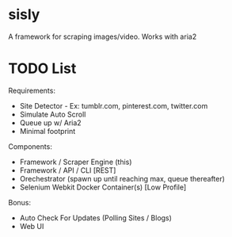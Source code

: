# sisly
A framework for scraping images/video. Works with aria2



# TODO List
Requirements:
- Site Detector - Ex: tumblr.com, pinterest.com, twitter.com
- Simulate Auto Scroll
- Queue up w/ Aria2
- Minimal footprint

Components:
- Framework / Scraper Engine (this)
- Framework / API / CLI [REST]
- Orechestrator (spawn up until reaching max, queue thereafter)
- Selenium Webkit Docker Container(s) [Low Profile]

Bonus:
- Auto Check For Updates (Polling Sites / Blogs)
- Web UI
